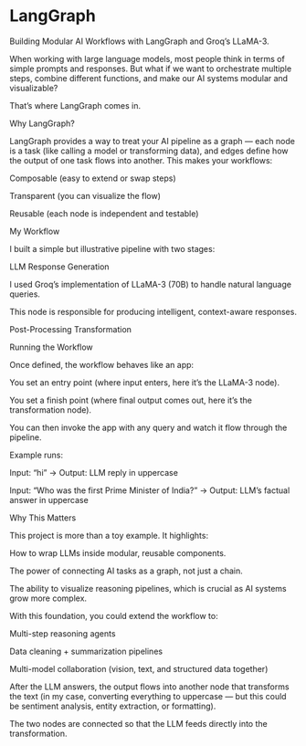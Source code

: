 # LangGraph
Building Modular AI Workflows with LangGraph and Groq’s LLaMA-3.

When working with large language models, most people think in terms of simple prompts and responses. But what if we want to orchestrate multiple steps, combine different functions, and make our AI systems modular and visualizable?

That’s where LangGraph comes in.

Why LangGraph?

LangGraph provides a way to treat your AI pipeline as a graph — each node is a task (like calling a model or transforming data), and edges define how the output of one task flows into another. This makes your workflows:

Composable (easy to extend or swap steps)

Transparent (you can visualize the flow)

Reusable (each node is independent and testable)

My Workflow

I built a simple but illustrative pipeline with two stages:

LLM Response Generation

I used Groq’s implementation of LLaMA-3 (70B) to handle natural language queries.

This node is responsible for producing intelligent, context-aware responses.

Post-Processing Transformation

Running the Workflow

Once defined, the workflow behaves like an app:

You set an entry point (where input enters, here it’s the LLaMA-3 node).

You set a finish point (where final output comes out, here it’s the transformation node).

You can then invoke the app with any query and watch it flow through the pipeline.

Example runs:

Input: “hi” → Output: LLM reply in uppercase

Input: “Who was the first Prime Minister of India?” → Output: LLM’s factual answer in uppercase

Why This Matters

This project is more than a toy example. It highlights:

How to wrap LLMs inside modular, reusable components.

The power of connecting AI tasks as a graph, not just a chain.

The ability to visualize reasoning pipelines, which is crucial as AI systems grow more complex.

With this foundation, you could extend the workflow to:

Multi-step reasoning agents

Data cleaning + summarization pipelines

Multi-model collaboration (vision, text, and structured data together)


After the LLM answers, the output flows into another node that transforms the text (in my case, converting everything to uppercase — but this could be sentiment analysis, entity extraction, or formatting).

The two nodes are connected so that the LLM feeds directly into the transformation.
